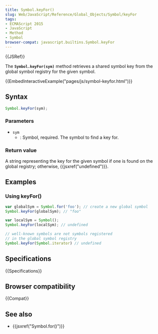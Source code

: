 ```yaml
---
title: Symbol.keyFor()
slug: Web/JavaScript/Reference/Global_Objects/Symbol/keyFor
tags:
- ECMAScript 2015
- JavaScript
- Method
- Symbol
browser-compat: javascript.builtins.Symbol.keyFor
---
```

{{JSRef}}

The **`Symbol.keyFor(sym)`** method retrieves a shared symbol key from the
global symbol registry for the given symbol.

{{EmbedInteractiveExample("pages/js/symbol-keyfor.html")}}

## Syntax

```js
Symbol.keyFor(sym);
```

### Parameters

- `sym`
  - : Symbol, required. The symbol to find a key for.

### Return value

A string representing the key for the given symbol if one is found on the global
registry; otherwise, {{jsxref("undefined")}}.

## Examples

### Using keyFor()

```js
var globalSym = Symbol.for('foo'); // create a new global symbol
Symbol.keyFor(globalSym); // "foo"

var localSym = Symbol();
Symbol.keyFor(localSym); // undefined

// well-known symbols are not symbols registered
// in the global symbol registry
Symbol.keyFor(Symbol.iterator) // undefined
```

## Specifications

{{Specifications}}

## Browser compatibility

{{Compat}}

## See also

- {{jsxref("Symbol.for()")}}
